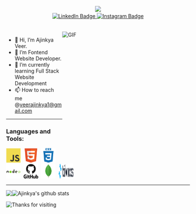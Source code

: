 <div id="header" align="center">
  <img src="https://media.giphy.com/media/iIGT8Y1rOYhBpdHh1C/giphy.gif" width="200"/>
</div>
<div id="badges" align="center">
  <a href="[Linkdin](https://www.linkedin.com/in/ajinkya-veer-0ba100238/)">
    <img src="https://img.shields.io/badge/LinkedIn-blue?style=for-the-badge&logo=linkedin&logoColor=white" alt="LinkedIn Badge"/>
  </a>
   
  <a href="[instagram](https://www.instagram.com/mr_aj_official_0106/)">
    <img src="https://img.shields.io/badge/Instagram-red?style=for-the-badge&logo=instagram&logoColor=white" alt="Instagram Badge"/>
  </a>
</div>
<div align="center">
<img src="https://komarev.com/ghpvc/?username=25276056&style=flat-square&color=blue" alt=""/>
</div>

<br/>

<img align="right" alt="GIF" width="350" height="350" src="https://media.giphy.com/media/xTiN0FXnoSlDhSjgR2/giphy.gif" />

- 👋 Hi, I’m Ajinkya Veer.
- 👀 I’m Fontend Website Developer.
- 🌱 I’m currently learning Full Stack Website Development
- 📫 How to reach me @veerajinkya1@gmail.com

---

### Languages and Tools:

<div>
  <img src="https://github.com/devicons/devicon/blob/master/icons/javascript/javascript-original.svg" title="JavaScript" alt="JavaScript" width="40" height="40"/>&nbsp;
    <img src="https://github.com/devicons/devicon/blob/master/icons/html5/html5-original.svg" title="HTML5" alt="HTML" width="40" height="40"/>&nbsp;
    <img src="https://github.com/devicons/devicon/blob/master/icons/css3/css3-plain-wordmark.svg"  title="CSS3" alt="CSS" width="40" height="40"/>&nbsp;
    <img src="https://github.com/devicons/devicon/blob/master/icons/nodejs/nodejs-original-wordmark.svg" title="NodeJS" alt="NodeJS" width="40" height="40"/>&nbsp;
        <img src="https://github.com/devicons/devicon/blob/master/icons/github/github-original-wordmark.svg" title="github" width="40" height="40"/>&nbsp;
        <img src="https://github.com/devicons/devicon/blob/master/icons/mongodb/mongodb-original.svg" title="mongodb" width="40" height="40"/>&nbsp;
        <img src="https://github.com/devicons/devicon/blob/master/icons/tailwindcss/tailwindcss-original-wordmark.svg" title="tailwindcss" width="40" height="40"/>&nbsp;
</div>

---

![Ajinkya's github stats](https://github-readme-stats.vercel.app/api?username=AjinkyaVeer007&show_icons=true&hide_border=true)
<a href="https://github.com/AjinkyaVeer007" align="right">
<img align="left" src="https://github-readme-stats.vercel.app/api/top-langs/?username=AjinkyaVeer007&theme=light&hide_langs_below=1" />
</a>

<img height="120" alt="Thanks for visiting " width="100%" src="https://raw.githubusercontent.com/BrunnerLivio/brunnerlivio/master/images/marquee.svg" />
<!---
AjinkyaVeer007/AjinkyaVeer007 is a ✨ special ✨ repository because its `README.md` (this file) appears on your GitHub profile.
You can click the Preview link to take a look at your changes.
--->
